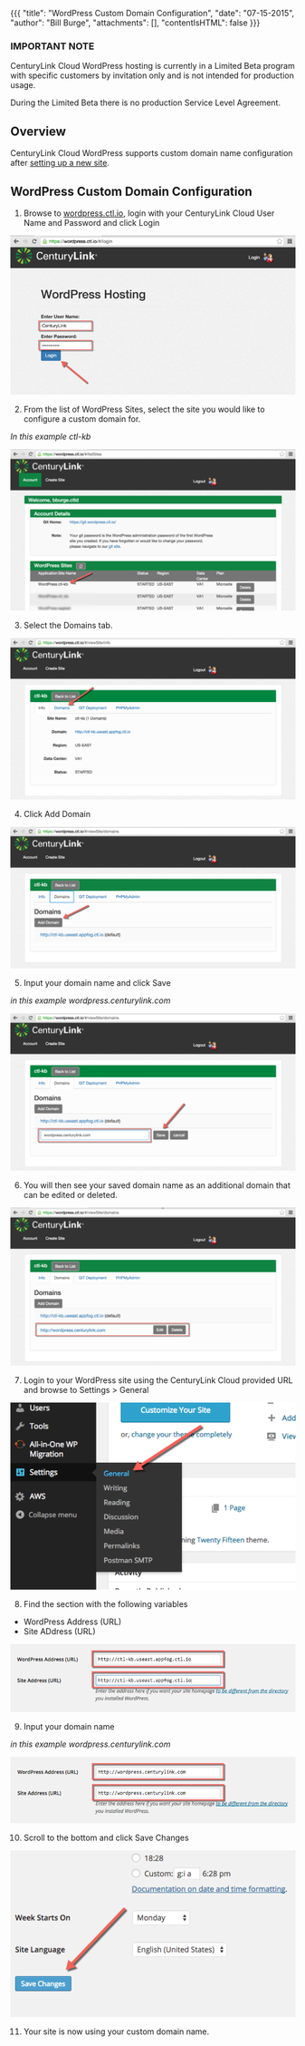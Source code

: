 {{{
  "title": "WordPress Custom Domain Configuration",
  "date": "07-15-2015",
  "author": "Bill Burge",
  "attachments": [],
  "contentIsHTML": false
}}}

### IMPORTANT NOTE

CenturyLink Cloud WordPress hosting is currently in a Limited Beta program with specific customers by invitation only and is not intended for production usage.

During the Limited Beta there is no production Service Level Agreement.

## Overview
CenturyLink Cloud WordPress supports custom domain name configuration after [setting up a new site](getting-started-with-managed-wordpress.md "Getting Started with Managed WordPress").

## WordPress Custom Domain Configuration

1. Browse to [wordpress.ctl.io](https://wordpress.ctl.io), login with your CenturyLink Cloud User Name and Password and click Login

  ![](../images/wp_custom_domain_configuration/wp_custom_domain_configuration_01.png "wp_custom_domain_configuration_01.png")

2. From the list of WordPress Sites, select the site you would like to configure a custom domain for.

  _In this example ctl-kb_

  ![](../images/wp_custom_domain_configuration/wp_custom_domain_configuration_02.png "wp_custom_domain_configuration_02.png")

3. Select the Domains tab.

  ![](../images/wp_custom_domain_configuration/wp_custom_domain_configuration_03.png "wp_custom_domain_configuration_03.png")

4. Click Add Domain

  ![](../images/wp_custom_domain_configuration/wp_custom_domain_configuration_04.png "wp_custom_domain_configuration_04.png")

5. Input your domain name and click Save

  _in this example wordpress.centurylink.com_
  
  ![](../images/wp_custom_domain_configuration/wp_custom_domain_configuration_05.png "wp_custom_domain_configuration_05.png")

6. You will then see your saved domain name as an additional domain that can be edited or deleted.

  ![](../images/wp_custom_domain_configuration/wp_custom_domain_configuration_06.png "wp_custom_domain_configuration_06.png")

7. Login to your WordPress site using the CenturyLink Cloud provided URL and browse to Settings > General

  ![](../images/wp_custom_domain_configuration/wp_custom_domain_configuration_07.png "wp_custom_domain_configuration_07.png")

8. Find the section with the following variables
  * WordPress Address (URL)
  * Site ADdress (URL)

  ![](../images/wp_custom_domain_configuration/wp_custom_domain_configuration_08.png "wp_custom_domain_configuration_08.png")

9. Input your domain name 

  _in this example wordpress.centurylink.com_
  
  ![](../images/wp_custom_domain_configuration/wp_custom_domain_configuration_09.png "wp_custom_domain_configuration_09.png")

10. Scroll to the bottom and click Save Changes

  ![](../images/wp_custom_domain_configuration/wp_custom_domain_configuration_10.png "wp_custom_domain_configuration_10.png")
  
11. Your site is now using your custom domain name.